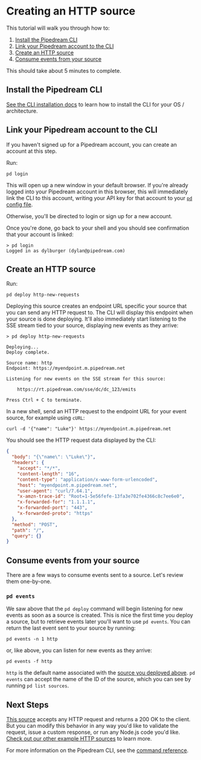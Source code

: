 # Creating an HTTP source

This tutorial will walk you through how to:

1. [Install the Pipedream CLI](#install-the-pipedream-cli)
2. [Link your Pipedream account to the CLI](#link-your-pipedream-account-to-the-cli)
3. [Create an HTTP source](#create-an-http-source)
4. [Consume events from your source](#consume-events-from-your-source)

This should take about 5 minutes to complete.

## Install the Pipedream CLI

[See the CLI installation docs](/cli/install/) to learn how to install the CLI for your OS / architecture.

## Link your Pipedream account to the CLI

If you haven't signed up for a Pipedream account, you can create an account at this step.

Run:

```
pd login
```

This will open up a new window in your default browser. If you're already logged into your Pipedream account in this browser, this will immediately link the CLI to this account, writing your API key for that account to your [`pd` config file](/cli/reference/#cli-config-file).

Otherwise, you'll be directed to login or sign up for a new account.

Once you're done, go back to your shell and you should see confirmation that your account is linked:

```
> pd login
Logged in as dylburger (dylan@pipedream.com)
```

## Create an HTTP source

Run:

```
pd deploy http-new-requests
```

Deploying this source creates an endpoint URL specific your source that you can send any HTTP request to. The CLI will display this endpoint when your source is done deploying. It'll also immediately start listening to the SSE stream tied to your source, displaying new events as they arrive:

```
> pd deploy http-new-requests

Deploying...
Deploy complete.

Source name: http
Endpoint: https://myendpoint.m.pipedream.net

Listening for new events on the SSE stream for this source:

    https://rt.pipedream.com/sse/dc/dc_123/emits

Press Ctrl + C to terminate.
```

In a new shell, send an HTTP request to the endpoint URL for your event source, for example using `cURL`:

```
curl -d '{"name": "Luke"}' https://myendpoint.m.pipedream.net
```

You should see the HTTP request data displayed by the CLI:

```json
{
  "body": "{\"name\": \"Luke\"}",
  "headers": {
    "accept": "*/*",
    "content-length": "16",
    "content-type": "application/x-www-form-urlencoded",
    "host": "myendpoint.m.pipedream.net",
    "user-agent": "curl/7.64.1",
    "x-amzn-trace-id": "Root=1-5e56fefe-13fa3e702fe4366c8c7ee6e0",
    "x-forwarded-for": "1.1.1.1",
    "x-forwarded-port": "443",
    "x-forwarded-proto": "https"
  },
  "method": "POST",
  "path": "/",
  "query": {}
}
```

## Consume events from your source

There are a few ways to consume events sent to a source. Let's review them one-by-one.

### `pd events`

We saw above that the `pd deploy` command will begin listening for new events as soon as a source is created. This is nice the first time you deploy a source, but to retrieve events later you'll want to use `pd events`. You can return the last event sent to your source by running:

```
pd events -n 1 http
```

or, like above, you can listen for new events as they arrive:

```
pd events -f http
```

`http` is the default name associated with the [source you deployed above](https://github.com/PipedreamHQ/pipedream/blob/master/components/http/http.js). `pd events` can accept the name of the ID of the source, which you can see by running `pd list sources`.

## Next Steps

[This source](https://github.com/PipedreamHQ/pipedream/blob/master/components/http/http.js) accepts any HTTP request and returns a 200 OK to the client. But you can modify this behavior in any way you'd like to validate the request, issue a custom response, or run any Node.js code you'd like. [Check out our other example HTTP sources](https://github.com/PipedreamHQ/pipedream/tree/master/components/http#example-http-sources) to learn more.

For more information on the Pipedream CLI, see the [command reference](/cli/reference/).

<Footer />
